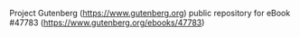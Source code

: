 Project Gutenberg (https://www.gutenberg.org) public repository for eBook #47783 (https://www.gutenberg.org/ebooks/47783)
